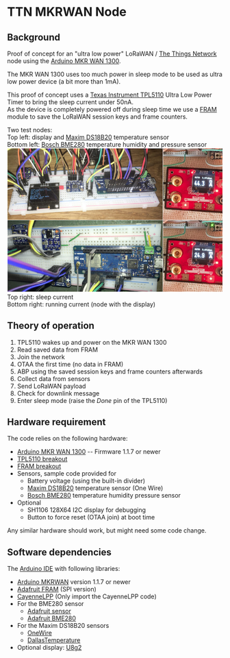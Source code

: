# TTN MKRWAN Node

## Background
Proof of concept for an "ultra low power" LoRaWAN / [The Things Network](https://www.thethingsnetwork.org/) node using the [Arduino MKR WAN 1300](https://store.arduino.cc/mkr-wan-1300).

The MKR WAN 1300 uses too much power in sleep mode to be used as ultra low power device (a bit more than 1mA).

This proof of concept uses a [Texas Instrument TPL5110](http://www.ti.com/product/TPL5110) Ultra Low Power Timer to bring the sleep current under 50nA.  
As the device is completely powered off during sleep time we use a [FRAM](https://fr.wikipedia.org/wiki/Ferroelectric_Random_Access_Memory) module to save the LoRaWAN session keys and frame counters.

Two test nodes:  
Top left: display and [Maxim DS18B20](https://datasheets.maximintegrated.com/en/ds/DS18B20.pdf) temperature sensor  
Bottom left: [Bosch BME280](https://www.adafruit.com/product/2652) temperature humidity and pressure sensor  
![Nodes](images/TTNMkrWanNode.jpg)  
Top right: sleep current  
Bottom right: running current (node with the display)

## Theory of operation
1. TPL5110 wakes up and power on the MKR WAN 1300
1. Read saved data from FRAM
1. Join the network
  1. OTAA the first time (no data in FRAM)
  1. ABP using the saved session keys and frame counters afterwards
1. Collect data from sensors
1. Send LoRaWAN payload
1. Check for downlink message
1. Enter sleep mode (raise the _Done_ pin of the TPL5110)

## Hardware requirement
The code relies on the following hardware:
- [Arduino MKR WAN 1300](https://store.arduino.cc/mkr-wan-1300) -- Firmware 1.1.7 or newer
- [TPL5110 breakout](https://www.adafruit.com/product/3435)
- [FRAM breakout](https://www.adafruit.com/product/1897)
- Sensors, sample code provided for
  - Battery voltage (using the built-in divider)
  - [Maxim DS18B20](https://datasheets.maximintegrated.com/en/ds/DS18B20.pdf) temperature sensor (One Wire)
  - [Bosch BME280](https://www.adafruit.com/product/2652) temperature humidity pressure sensor
- Optional
  - SH1106 128X64 I2C display for debugging
  - Button to force reset (OTAA join) at boot time

Any similar hardware should work, but might need some code change.

## Software dependencies
The [Arduino IDE](https://www.arduino.cc/en/Main/Software) with following libraries:
- [Arduino MKRWAN](https://github.com/arduino-libraries/MKRWAN) version 1.1.7 or newer
- [Adafruit FRAM](https://github.com/adafruit/Adafruit_FRAM_SPI) (SPI version)
- [CayenneLPP](https://github.com/TheThingsNetwork/arduino-device-lib) (Only import the CayenneLPP code)
- For the BME280 sensor
  - [Adafruit sensor](https://github.com/adafruit/Adafruit_Sensor)
  - [Adafruit BME280](https://github.com/adafruit/Adafruit_BME280_Library)
- For the Maxim DS18B20 sensors
  - [OneWire](https://github.com/PaulStoffregen/OneWire)
  - [DallasTemperature](https://github.com/milesburton/Arduino-Temperature-Control-Library)
- Optional display: [U8g2](https://github.com/olikraus/u8g2)

